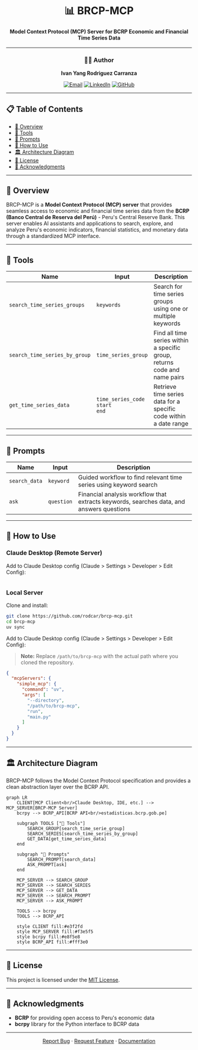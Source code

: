 <div align="center">

# 📊 BRCP-MCP
#### **Model Context Protocol (MCP) Server for BCRP Economic and Financial Time Series Data**

---

### 👨‍💻 Author

**Ivan Yang Rodriguez Carranza**

[![Email](https://img.shields.io/badge/Email-D14836?style=for-the-badge&logo=gmail&logoColor=white)](mailto:ivanrodcar@outlook.com)
[![LinkedIn](https://img.shields.io/badge/LinkedIn-0077B5?style=for-the-badge&logo=linkedin&logoColor=white)](https://www.linkedin.com/in/irodcar)
[![GitHub](https://img.shields.io/badge/GitHub-181717?style=for-the-badge&logo=github&logoColor=white)](https://github.com/rodcar)

</div>

---

## 📋 Table of Contents

- [🎯 Overview](#-overview)
- [🔧 Tools](#-tools)
- [💬 Prompts](#-prompts)
- [🚀 How to Use](#-how-to-use)
- [🏛️ Architecture Diagram](#️-architecture-diagram)
- [📝 License](#-license)
- [🙏 Acknowledgments](#-acknowledgments)

---

## 🎯 Overview

BRCP-MCP is a **Model Context Protocol (MCP) server** that provides seamless access to economic and financial time series data from the **BCRP (Banco Central de Reserva del Perú)** - Peru's Central Reserve Bank. This server enables AI assistants and applications to search, explore, and analyze Peru's economic indicators, financial statistics, and monetary data through a standardized MCP interface.

---

## 🔧 Tools

| Name | Input | Description |
|------|-------|-------------|
| `search_time_series_groups` | `keywords` | Search for time series groups using one or multiple keywords |
| `search_time_series_by_group` | `time_series_group` | Find all time series within a specific group, returns code and name pairs |
| `get_time_series_data` | `time_series_code`<br/>`start`<br/>`end` | Retrieve time series data for a specific code within a date range |

---

## 💬 Prompts

| Name | Input | Description |
|------|-------|-------------|
| `search_data` | `keyword` | Guided workflow to find relevant time series using keyword search |
| `ask` | `question` | Financial analysis workflow that extracts keywords, searches data, and answers questions |

---

## 🚀 How to Use

### **Claude Desktop (Remote Server)**

Add to Claude Desktop config (Claude > Settings > Developer > Edit Config):
   ```json
   ```

### **Local Server**

Clone and install:
   ```bash
   git clone https://github.com/rodcar/brcp-mcp.git
   cd brcp-mcp
   uv sync
   ```

Add to Claude Desktop config (Claude > Settings > Developer > Edit Config):

   > **Note:** Replace `/path/to/brcp-mcp` with the actual path where you cloned the repository.

   ```json
   {
     "mcpServers": {
       "simple_mcp": {
         "command": "uv",
         "args": [
           "--directory",
           "/path/to/brcp-mcp",
           "run",
           "main.py"
         ]
       }
     }
   }
   ```

---

## 🏛️ Architecture Diagram

BRCP-MCP follows the Model Context Protocol specification and provides a clean abstraction layer over the BCRP API.

```mermaid
graph LR
    CLIENT[MCP Client<br/>Claude Desktop, IDE, etc.] --> MCP_SERVER[BRCP-MCP Server]
    bcrpy --> BCRP_API[BCRP API<br/>estadisticas.bcrp.gob.pe]
    
    subgraph TOOLS ["🔧 Tools"]
        SEARCH_GROUP[search_time_serie_group]
        SEARCH_SERIES[search_time_series_by_group]
        GET_DATA[get_time_series_data]
    end
    
    subgraph "💬 Prompts"
        SEARCH_PROMPT[search_data]
        ASK_PROMPT[ask]
    end
    
    MCP_SERVER --> SEARCH_GROUP
    MCP_SERVER --> SEARCH_SERIES
    MCP_SERVER --> GET_DATA
    MCP_SERVER --> SEARCH_PROMPT
    MCP_SERVER --> ASK_PROMPT
    
    TOOLS --> bcrpy
    TOOLS --> BCRP_API
    
    style CLIENT fill:#e3f2fd
    style MCP_SERVER fill:#f3e5f5
    style bcrpy fill:#e8f5e8
    style BCRP_API fill:#fff3e0
```

---

## 📝 License

This project is licensed under the [MIT License](LICENSE).

---

## 🙏 Acknowledgments

- **BCRP** for providing open access to Peru's economic data
- **bcrpy** library for the Python interface to BCRP data

---

<div align="center">

[Report Bug](https://github.com/yourusername/brcp-mcp/issues) · [Request Feature](https://github.com/yourusername/brcp-mcp/issues) · [Documentation](https://github.com/yourusername/brcp-mcp/wiki)

</div>